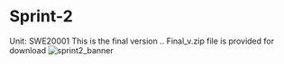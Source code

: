 # Sprint-2
Unit: SWE20001
This is the final version ..
Final_v.zip file is provided for download
![sprint2_banner](https://user-images.githubusercontent.com/83964824/207275863-74378adb-5444-4732-9212-9097be67506a.jpg)
